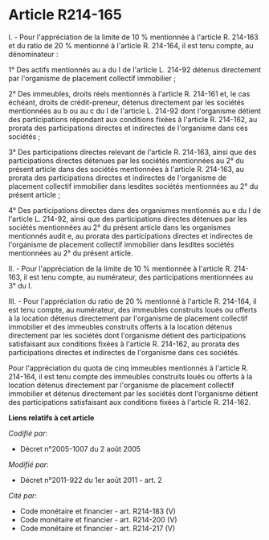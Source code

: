 # Article R214-165

I. - Pour l'appréciation de la limite de 10 % mentionnée à l'article R. 214-163 et du ratio de 20 % mentionné à l'article R.
214-164, il est tenu compte, au dénominateur :

1° Des actifs mentionnés au a du I de l'article L. 214-92 détenus directement par l'organisme de placement collectif
immobilier ;

2° Des immeubles, droits réels mentionnés à l'article R. 214-161 et, le cas échéant, droits de crédit-preneur, détenus
directement par les sociétés mentionnées au b ou au c du I de l'article L. 214-92 dont l'organisme détient des participations
répondant aux conditions fixées à l'article R. 214-162, au prorata des participations directes et indirectes de l'organisme
dans ces sociétés ;

3° Des participations directes relevant de l'article R. 214-163, ainsi que des participations directes détenues par les
sociétés mentionnées au 2° du présent article dans des sociétés mentionnées à l'article R. 214-163, au prorata des
participations directes et indirectes de l'organisme de placement collectif immobilier dans lesdites sociétés mentionnées au
2° du présent article ;

4° Des participations directes dans des organismes mentionnés au e du I de l'article L. 214-92, ainsi que des participations
directes détenues par les sociétés mentionnées au 2° du présent article dans les organismes mentionnés audit e, au prorata
des participations directes et indirectes de l'organisme de placement collectif immobilier dans lesdites sociétés mentionnées
au 2° du présent article.

II. - Pour l'appréciation de la limite de 10 % mentionnée à l'article R. 214-163, il est tenu compte, au numérateur, des
participations mentionnées au 3° du I.

III. - Pour l'appréciation du ratio de 20 % mentionné à l'article R. 214-164, il est tenu compte, au numérateur, des
immeubles construits loués ou offerts à la location détenus directement par l'organisme de placement collectif immobilier et
des immeubles construits offerts à la location détenus directement par les sociétés dont l'organisme détient des
participations satisfaisant aux conditions fixées à l'article R. 214-162, au prorata des participations directes et
indirectes de l'organisme dans ces sociétés.

Pour l'appréciation du quota de cinq immeubles mentionnés à l'article R. 214-164, il est tenu compte des immeubles construits
loués ou offerts à la location détenus directement par l'organisme de placement collectif immobilier et détenus directement
par les sociétés dont l'organisme détient des participations satisfaisant aux conditions fixées à l'article R. 214-162.

**Liens relatifs à cet article**

_Codifié par_:

  - Décret n°2005-1007 du 2 août 2005

_Modifié par_:

  - Décret n°2011-922 du 1er août 2011 - art. 2

_Cité par_:

  - Code monétaire et financier - art. R214-183 (V)
  - Code monétaire et financier - art. R214-200 (V)
  - Code monétaire et financier - art. R214-217 (V)
